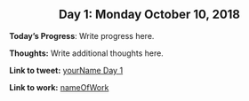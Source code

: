 <a id="day1"></a>
---
<h2 align="center">
Day 1: Monday October 10, 2018
</h2>

**Today’s Progress**: Write progress here.

**Thoughts:** Write additional thoughts here.

**Link to tweet:** [yourName Day 1](insertLinkToTweet)

**Link to work:** [nameOfWork](insertLinkHere)
